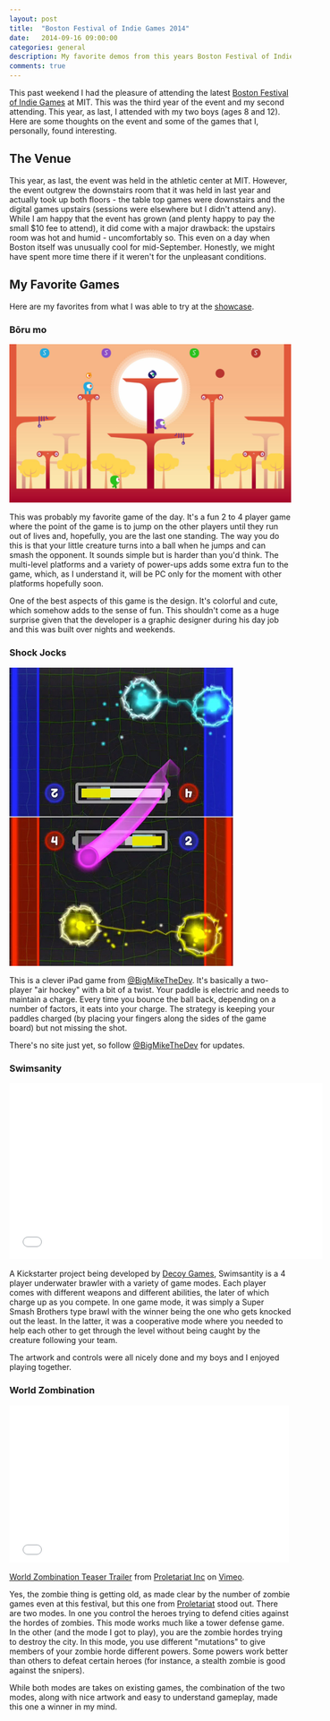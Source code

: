 ```yaml
---
layout: post
title:  "Boston Festival of Indie Games 2014"
date:   2014-09-16 09:00:00
categories: general
description: My favorite demos from this years Boston Festival of Indie Games.
comments: true
---
```


This past weekend I had the pleasure of attending the latest [Boston Festival of Indie Games](http://bostonfig.com) at MIT. This was the third year of the event and my second attending. This year, as last, I attended with my two boys (ages 8 and 12). Here are some thoughts on the event and some of the games that I, personally, found interesting.<!--more-->

## The Venue

This year, as last, the event was held in the athletic center at MIT. However, the event outgrew the downstairs room that it was held in last year and actually took up both floors - the table top games were downstairs and the digital games upstairs (sessions were elsewhere but I didn't attend any). While I am happy that the event has grown (and plenty happy to pay the small $10 fee to attend), it did come with a major drawback: the upstairs room was hot and humid - uncomfortably so. This even on a day when Boston itself was unusually cool for mid-September. Honestly, we might have spent more time there if it weren't for the unpleasant conditions.

## My Favorite Games

Here are my favorites from what I was able to try at the [showcase](http://bostonfig.com/digital-game-showcase).

### Bōru mo

<img src="/images/posts/BoruMo-1024x576.png" alt="Bōru mo" width="600">

This was probably my favorite game of the day. It's a fun 2 to 4 player game where the point of the game is to jump on the other players until they run out of lives and, hopefully, you are the last one standing. The way you do this is that your little creature turns into a ball when he jumps and can smash the opponent. It sounds simple but is harder than you'd think. The multi-level platforms and a variety of power-ups adds some extra fun to the game, which, as I understand it, will be PC only for the moment with other platforms hopefully soon.

One of the best aspects of this game is the design. It's colorful and cute, which somehow adds to the sense of fun. This shouldn't come as a huge surprise given that the developer is a graphic designer during his day job and this was built over nights and weekends.

### Shock Jocks

<img src="/images/posts/ShockJocks-768x1024.jpg" alt="Shock Jocks" width="400">

This is a clever iPad game from [@BigMikeTheDev](https://twitter.com/BigMikeTheDev). It's basically a two-player "air hockey" with a bit of a twist. Your paddle is electric and needs to maintain a charge. Every time you bounce the ball back, depending on a number of factors, it eats into your charge. The strategy is keeping your paddles charged (by placing your fingers along the sides of the game board) but not missing the shot.

There's no site just yet, so follow [@BigMikeTheDev](https://twitter.com/BigMikeTheDev) for updates.

### Swimsanity

<iframe width="560" height="315" src="//www.youtube.com/embed/9jh9vg87an0" frameborder="0" allowfullscreen></iframe>

A Kickstarter project being developed by [Decoy Games](http://decoygames.com), Swimsantity is a 4 player underwater brawler with a variety of game modes. Each player comes with different weapons and different abilities, the later of which charge up as you compete. In one game mode, it was simply a Super Smash Brothers type brawl with the winner being the one who gets knocked out the least. In the latter, it was a cooperative mode where you needed to help each other to get through the level without being caught by the creature following your team.

The artwork and controls were all nicely done and my boys and I enjoyed playing together.

### World Zombination

<iframe src="//player.vimeo.com/video/99045157" width="500" height="281" frameborder="0" webkitallowfullscreen mozallowfullscreen allowfullscreen></iframe> <p><a href="http://vimeo.com/99045157">World Zombination Teaser Trailer</a> from <a href="http://vimeo.com/proletariat">Proletariat Inc</a> on <a href="https://vimeo.com">Vimeo</a>.</p>

Yes, the zombie thing is getting old, as made clear by the number of zombie games even at this festival, but this one from [Proletariat](http://proletariat.com/) stood out. There are two modes. In one you control the heroes trying to defend cities against the hordes of zombies. This mode works much like a tower defense game. In the other (and the mode I got to play), you are the zombie hordes trying to destroy the city. In this mode, you use different "mutations" to give members of your zombie horde different powers. Some powers work better than others to defeat certain heroes (for instance, a stealth zombie is good against the snipers).

While both modes are takes on existing games, the combination of the two modes, along with nice artwork and easy to understand gameplay, made this one a winner in my mind.